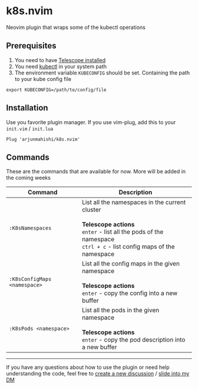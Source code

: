 # k8s.nvim

Neovim plugin that wraps some of the kubectl operations

## Prerequisites

1. You need to have [Telescope installed](https://github.com/nvim-telescope/telescope.nvim#installation)
2. You need [kubectl](https://kubernetes.io/docs/tasks/tools/#kubectl) in your system path
3. The environment variable `KUBECONFIG` should be set. Containing the path to your kube config file
```
export KUBECONFIG=/path/to/config/file
```

## Installation

Use you favorite plugin manager. If you use vim-plug, add this to your `init.vim` / `init.lua`

```vim
Plug 'arjunmahishi/k8s.nvim'
```

## Commands

These are the commands that are available for now. More will be added in the coming weeks

| Command | Description |
|---------|-------------|
| `:K8sNamespaces` | List all the namespaces in the current cluster <br><br>**Telescope actions**<br> `enter` - list all the pods of the namespace <br> `ctrl + c` - list config maps of the namespace |
| `:K8sConfigMaps <namespace>` | List all the config maps in the given namespace <br><br>**Telescope actions**<br> `enter` - copy the config into a new buffer |
| `:K8sPods <namespace>` | List all the pods in the given namespace <br><br>**Telescope actions**<br> `enter` - copy the pod description into a new buffer |

---

If you have any questions about how to use the plugin or need help
understanding the code, feel free to [create a new discussion](https://github.com/arjunmahishi/k8s.nvim/discussions/new?category=q-a) / [slide
into my DM](https://twitter.com/messages/131552332-131552332?text=Hey)

